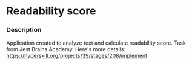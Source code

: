# Readability score

### Description

Application created to analyze text and calculate readability score. Task from Jest Brains Academy. Here's more details: https://hyperskill.org/projects/39/stages/208/implement
